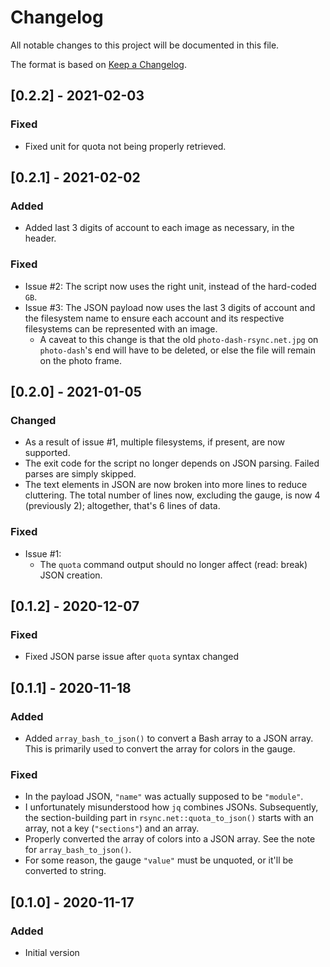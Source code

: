 # Changelog
All notable changes to this project will be documented in this file.

The format is based on [Keep a Changelog](https://keepachangelog.com/en/1.0.0/).

## [0.2.2] - 2021-02-03
### Fixed
- Fixed unit for quota not being properly retrieved.

## [0.2.1] - 2021-02-02
### Added
- Added last 3 digits of account to each image as necessary, in the header.

### Fixed
- Issue #2: The script now uses the right unit, instead of the hard-coded `GB`.
- Issue #3: The JSON payload now uses the last 3 digits of account and the filesystem name to ensure each account and its respective filesystems can be represented with an image.
    - A caveat to this change is that the old `photo-dash-rsync.net.jpg` on `photo-dash`'s end will have to be deleted, or else the file will remain on the photo frame.

## [0.2.0] - 2021-01-05
### Changed
- As a result of issue #1, multiple filesystems, if present, are now supported.
- The exit code for the script no longer depends on JSON parsing. Failed parses are simply skipped.
- The text elements in JSON are now broken into more lines to reduce cluttering. The total number of lines now, excluding the gauge, is now 4 (previously 2); altogether, that's 6 lines of data.

### Fixed
- Issue #1:
    - The `quota` command output should no longer affect (read: break) JSON creation.

## [0.1.2] - 2020-12-07
### Fixed
- Fixed JSON parse issue after `quota` syntax changed

## [0.1.1] - 2020-11-18
### Added
- Added `array_bash_to_json()` to convert a Bash array to a JSON array. This is primarily used to convert the array for colors in the gauge.

### Fixed
- In the payload JSON, `"name"` was actually supposed to be `"module"`.
- I unfortunately misunderstood how `jq` combines JSONs. Subsequently, the section-building part in `rsync.net::quota_to_json()` starts with an array, not a key (`"sections"`) and an array.
- Properly converted the array of colors into a JSON array. See the note for `array_bash_to_json()`.
- For some reason, the gauge `"value"` must be unquoted, or it'll be converted to string.

## [0.1.0] - 2020-11-17
### Added
- Initial version
